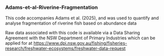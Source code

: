 ### Adams-et-al-Riverine-Fragmentation
This code accompanies Adams et al. (2025), and was used to quantify and analyse fragmentation of riverine fish based on abundance data

Raw data associated with this code is available via a Data Sharing Agreement with the NSW Department of Primary Industries which can be applied for at https://www.dpi.nsw.gov.au/fishing/fisheries-research/freshwater-ecosystems/freshwater-data-request
